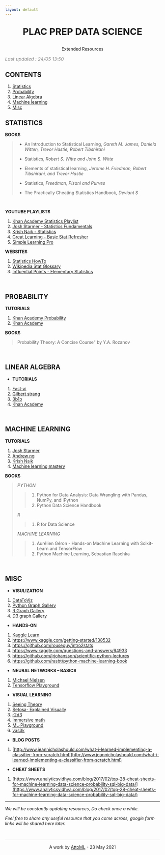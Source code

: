 ```yaml
---
layout: default
---
```


<p style="text-align: center;font-size:30px;"><b> PLAC PREP DATA SCIENCE </b></p>
<p style="text-align: center;">Extended Resources</p>

<p style="font-size:15px;color: grey;"><i>Last updated : 24/05 13:50</i></p>



## CONTENTS
1.	[Statistics](#statistics)
2.	[Probability](#probability)
3.	[Linear Algebra](#linear-algebra)
4.	[Machine learning](#machine-learning)
5.	[Misc](#misc)

## STATISTICS

**BOOKS**

>
> * An Introduction to Statistical Learning, _Gareth M. James, Daniela Witten, Trevor Hastie, Robert Tibshirani_
>
> * Statistics, _Robert S. Witte and John S. Witte_
> 
> * Elements of statistical learning, _Jerome H. Friedman, Robert Tibshirani, and Trevor Hastie_
> 
> * Statistics,  _Freedman, Pisani and Purves_
> 
> * The Practically Cheating Statistics Handbook, _Deviant S_
> 

<br>

**YOUTUBE PLAYLISTS**

1. [Khan Academy Statistics Playlist](https://www.youtube.com/playlist?list=PL1328115D3D8A2566)
2. [Josh Starmer - Statistics Fundamentals](https://www.youtube.com/playlist?list=PLblh5JKOoLUK0FLuzwntyYI10UQFUhsY9])
3. [Krish Naik - Statistics](https://www.youtube.com/playlist?list=PLZoTAELRMXVMhVyr3Ri9IQ-t5QPBtxzJO])
4. [Great Learning - Basic Stat Refresher](https://www.youtube.com/watch?v=Vfo5le26IhY)
5. [Simple Learning Pro](https://www.youtube.com/playlist?list=PL0KQuRyPJoe6KjlUM6iNYgt8d0DwI-IGR])


**WEBSITES**

1. [Statistics HowTo](https://www.statisticshowto.com/)
2. [Wikipedia Stat Glossary](https://en.wikipedia.org/wiki/Glossary_of_probability_and_statistics)
3. [Influential Points - Elementary Statistics](https://influentialpoints.com/Training/Elementary-statistics.htm)
 
<br>


## PROBABILITY

**TUTORIALS**

1. [Khan Academy Probability](https://www.youtube.com/playlist?list=PLC58778F28211FA19)
2. [Khan Academy](https://www.youtube.com/channel/UCRXuOXLW3LcQLWvxbZiIZ0w/playlists)


**BOOKS**

> Probability Theory: A Concise Course" by Y.A. Rozanov

<br>

## LINEAR ALGEBRA

* **TUTORIALS**
1. [Fast-ai](https://github.com/fastai/numerical-linearalgebra/blob/master/README.md)
2. [Gilbert strang](https://www.youtube.com/playlist?list=PL221E2BBF13BECF6C)
3. [3b1b](https://www.youtube.com/playlist?list=PLZHQObOWTQDPD3MizzM2xVFitgF8hE_ab)
4. [Khan Academy](https://www.youtube.com/watch?v=xyAuNHPsq-g&list=PLFD0EB975BA0CC1E0)

<br>

## MACHINE LEARNING

**TUTORIALS**
1. [Josh Starmer](https://www.youtube.com/playlist?list=PLblh5JKOoLUICTaGLRoHQDuF_7q2GfuJF)
2. [Andrew ng](https://www.youtube.com/playlist?list=PLLssT5z_DsK-h9vYZkQkYNWcItqhlRJLN)
3. [Krish Naik](https://www.youtube.com/playlist?list=PLZoTAELRMXVPBTrWtJkn3wWQxZkmTXGwe)
4. [Machine learning mastery](https://machinelearningmastery.com/start-here/)


**BOOKS** 

> *PYTHON*
> 
>> 1. Python for Data Analysis: Data Wrangling with Pandas, NumPy, and IPython 
>> 2. Python Data Science Handbook
>
> *R*
>> 1.	R for Data Science
>
> *MACHINE LEARNING*
>> 1. Aurélien Géron - Hands-on Machine Learning with Scikit-Learn and TensorFlow
>> 2. Python Machine Learning, Sebastian Raschka   

<br>


## MISC


* **VISULIZATION**
1. [DataToViz](https://www.data-to-viz.com/)
2. [Python Graph Gallery](https://www.python-graph-gallery.com/)
3. [R Graph Gallery](https://www.r-graph-gallery.com/)
4. [D3 graph Gallery](https://www.d3-graph-gallery.com/)


* **HANDS-ON**
1. [Kaggle Learn](https://www.kaggle.com/learn)
2. <https://www.kaggle.com/getting-started/138532>
3. <https://github.com/rouseguy/intro2stats>
4. <https://www.kaggle.com/questions-and-answers/64933>
5. <https://github.com/jrjohansson/scientific-python-lectures>
6. <https://github.com/rasbt/python-machine-learning-book>


* **NEURAL NETWORKS – BASICS**
1. [Michael Nielsen](http://neuralnetworksanddeeplearning.com/)
2. [Tensorflow Playground](https://playground.tensorflow.org)


* **VISUAL LEARNING**
1. [Seeing Theory](https://seeing-theory.brown.edu/)
2. [Setosa- Explained Visually](https://setosa.io/ev/)
3. [r2d3](https://www.r2d3.us/visual-intro-to-machine-learning-part-1/)
4. [Immersive math](https://immersivemath.com/ila/)
5. [ML-Playground](https://ml-playground.com/)
6. [vas3k](https://vas3k.com/blog/machine_learning/)


* **BLOG POSTS**
1. [http://www.jeannicholashould.com/what-i-learned-implementing-a-classifier-from-scratch.html](http://www.jeannicholashould.com/what-i-learned-implementing-a-classifier-from-scratch.html)

* **CHEAT SHEETS**
1. [https://www.analyticsvidhya.com/blog/2017/02/top-28-cheat-sheets-for-machine-learning-data-science-probability-sql-big-data/](https://www.analyticsvidhya.com/blog/2017/02/top-28-cheat-sheets-for-machine-learning-data-science-probability-sql-big-data/)

---

<p style="font-size:14px;"><i>We will be constantly updating resources, Do check once a while.</i></p>
<p style="font-size:14px;"><i>Feel free to share any useful resource that you come across, google form links will be shared here later.</i></p>





&nbsp;
<hr />
<p style="text-align: center;">A work by <a href="https://attoml.github.io/">AttoML</a> - 23 May 2021</p>

<!-- Add icon library -->
<link rel="stylesheet" href="https://cdnjs.cloudflare.com/ajax/libs/font-awesome/4.7.0/css/font-awesome.min.css">

<!-- Add font awesome icons -->
<p style="text-align: center;">
    <a href="https://attoml.github.io/" class="fa fa-twitter"></a>
    <a href="https://attoml.github.io/" class="fa fa-linkedin"></a>
    <a href="https://attoml.github.io/" class="fa fa-github"></a>
</p>

&nbsp;
